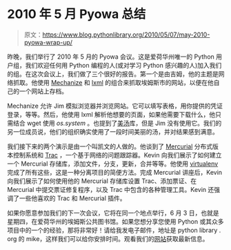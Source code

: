 # 2010 年 5 月 Pyowa 总结

> 原文：<https://www.blog.pythonlibrary.org/2010/05/07/may-2010-pyowa-wrap-up/>

昨晚，我们举行了 2010 年 5 月的 Pyowa 会议。这是爱荷华州唯一的 Python 用户组，我们欢迎任何用 Python 编程的人(或对学习 Python 感兴趣的人)加入我们的组。在这次会议上，我们做了三个很好的报告。第一个是由吉姆，他的主题是网络抓取。他使用 [Mechanize](http://wwwsearch.sourceforge.net/mechanize/) 和 [lxml](http://codespeak.net/lxml/) 的组合来抓取埃姆斯市的网站，以便在他自己的一个网站上存档。

Mechanize 允许 Jim 模拟浏览器并浏览网站。它可以填写表格，用你提供的凭证登录，等等。然后，他使用 lxml 解析他想要的页面，如果他需要下载什么，他只需结合 wget 使用 *os.system* 。也提到了[美汤](http://www.crummy.com/software/BeautifulSoup/)库，但是 Jim 没有使用它。我们的另一位成员说，他们的组织确实使用了一段时间美丽的汤，并对结果感到满意。

我们接下来的两个演示是由一个叫凯文的人做的。他谈到了 [Mercurial](http://mercurial.selenic.com/) 分布式版本控制系统和 [Trac](http://trac.edgewall.org/) ，一个基于网络的问题跟踪器。Kevin 向我们展示了如何建立一个 Mercurial 存储库，添加文件，分支，更新，合并等等。他使用 [virtualenv](http://pypi.python.org/pypi/virtualenv) 完成了所有这些，这是一种分离项目的简便方法。完成 Mercurial 讲座后，Kevin 向我们展示了如何使用他的 Mercurial 存储库设置 Trac、添加票证、在 Mercurial 中提交票证修复程序，以及 Trac 中包含的各种管理工具。Kevin 还强调了一些他喜欢的 Trac 和 Mercurial 插件。

如果你愿意参加我们的下一次会议，它将在同一个地点举行，6 月 3 日，也就是星期四，在爱荷华州的埃姆斯公共图书馆。如果您想分享您使用 Python 或其众多项目中的一个的经验，那将非常好！请给我发电子邮件，地址是 python library . org 的 mike，这样我们可以给你安排时间。观看我们的[网站](http://www.pyowa.org)获取最新信息。